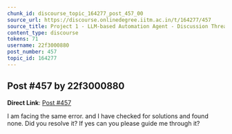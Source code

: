 ```yaml
---
chunk_id: discourse_topic_164277_post_457_00
source_url: https://discourse.onlinedegree.iitm.ac.in/t/164277/457
source_title: Project 1 - LLM-based Automation Agent - Discussion Thread [TDS Jan 2025]
content_type: discourse
tokens: 71
username: 22f3000880
post_number: 457
topic_id: 164277
---
```


## Post #457 by 22f3000880

**Direct Link**: [Post #457](https://discourse.onlinedegree.iitm.ac.in/t/164277/457)

I am facing the same error. and I have checked for solutions and found none. Did you resolve it? If yes can you please guide me through it?
